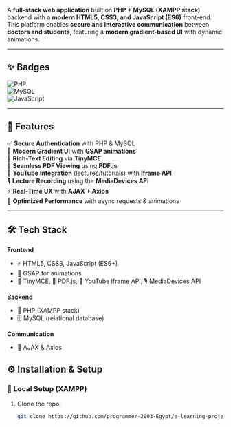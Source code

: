 
A **full-stack web application** built on **PHP + MySQL (XAMPP stack)** backend with a **modern HTML5, CSS3, and JavaScript (ES6)** front-end.  
This platform enables **secure and interactive communication** between **doctors and students**, featuring a **modern gradient-based UI** with dynamic animations.

---

## ✨ Badges

![PHP](https://img.shields.io/badge/PHP-777BB4?style=for-the-badge&logo=php&logoColor=white)  
![MySQL](https://img.shields.io/badge/MySQL-005C84?style=for-the-badge&logo=mysql&logoColor=white)  
![JavaScript](https://img.shields.io/badge/JavaScript-ES6+-F7DF1E?style=for-the-badge&logo=javascript&logoColor=black)  


---

## 🚀 Features

✅ **Secure Authentication** with PHP & MySQL  
🎨 **Modern Gradient UI** with **GSAP animations**  
📝 **Rich-Text Editing** via **TinyMCE**  
📑 **Seamless PDF Viewing** using **PDF.js**  
🎥 **YouTube Integration** (lectures/tutorials) with **Iframe API**  
🎙️ **Lecture Recording** using the **MediaDevices API**  
⚡ **Real-Time UX** with **AJAX + Axios**  
🚄 **Optimized Performance** with async requests & animations  

---

## 🛠️ Tech Stack

**Frontend**  
- ⚡ HTML5, CSS3, JavaScript (ES6+)  
- 🎨 GSAP for animations  
- 📝 TinyMCE, 📑 PDF.js, 🎥 YouTube Iframe API, 🎙️ MediaDevices API  

**Backend**  
- 🐘 PHP (XAMPP stack)  
- 🗄️ MySQL (relational database)  

**Communication**  
- 🔄 AJAX & Axios  



## ⚙️ Installation & Setup

### 🔧 Local Setup (XAMPP)
1. Clone the repo:
   ```bash
   git clone https://github.com/programmer-2003-Egypt/e-learning-project
